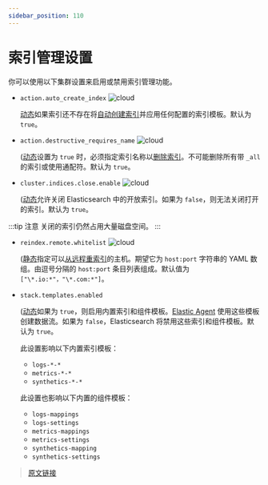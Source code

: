 ```yaml
---
sidebar_position: 110
---
```


# 索引管理设置

你可以使用以下集群设置来启用或禁用索引管理功能。

- `action.auto_create_index` ![cloud](https://www.elastic.co/cloud/elasticsearch-service/signup?baymax=docs-body&elektra=docs)

  [动态](/set_up_elasticsearch/configuring_elasticsearch)如果索引还不存在将[自动创建索引](/rest_apis/document_apis/index.html#自动创建数据流和索引)并应用任何配置的索引模板。默认为 `true`。

- `action.destructive_requires_name` ![cloud](https://www.elastic.co/cloud/elasticsearch-service/signup?baymax=docs-body&elektra=docs)

  ([动态](/set_up_elasticsearch/configuring_elasticsearch)设置为 `true` 时，必须指定索引名称以[删除索引](/rest_apis/index_apis/delete_index.html)。不可能删除所有带 `_all` 的索引或使用通配符。默认为 `true`。

- `cluster.indices.close.enable` ![cloud](https://www.elastic.co/cloud/elasticsearch-service/signup?baymax=docs-body&elektra=docs)

  ([动态](/set_up_elasticsearch/configuring_elasticsearch)允许关闭 Elasticsearch 中的开放索引。如果为 `false`，则无法关闭打开的索引。默认为 `true`。

:::tip 注意
关闭的索引仍然占用大量磁盘空间。
:::

- `reindex.remote.whitelist`  ![cloud](https://www.elastic.co/cloud/elasticsearch-service/signup?baymax=docs-body&elektra=docs)

  ([静态](/set_up_elasticsearch/configuring_elasticsearch)指定可以[从远程重索引](/rest_apis/document_apis/reindex.html#从远程重索引)的主机。期望它为 `host:port` 字符串的 YAML 数组。由逗号分隔的 `host:port` 条目列表组成。默认值为 `["\*.io:*"，"\*.com:*"]`。

- `stack.templates.enabled`

  ([动态](/set_up_elasticsearch/configuring_elasticsearch)如果为 `true`，则启用内置索引和组件模板。[Elastic Agent](/fleet_and_elastic_agent_overview.html) 使用这些模板创建数据流。如果为 `false`，Elasticsearch 将禁用这些索引和组件模板。默认为 `true`。

  此设置影响以下内置索引模板：

  - `logs-*-*`
  - `metrics-*-*`
  - `synthetics-*-*`

  此设置也影响以下内置的组件模板：

  - `logs-mappings`
  - `logs-settings`
  - `metrics-mappings`
  - `metrics-settings`
  - `synthetics-mapping`
  - `synthetics-settings`

> [原文链接](https://www.elastic.co/guide/en/elasticsearch/reference/current/index-management-settings.html)
